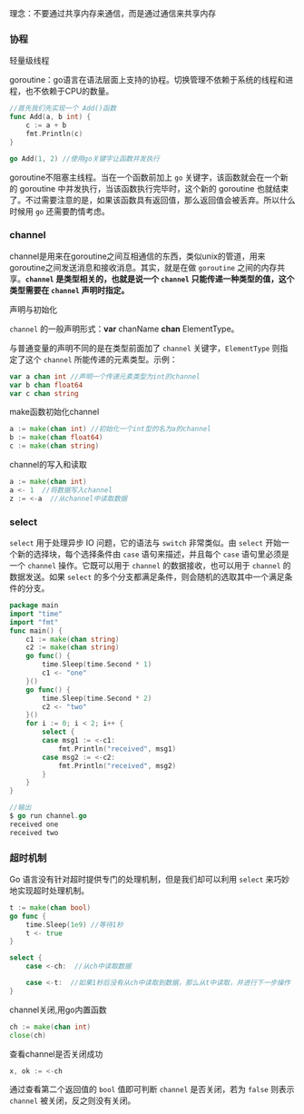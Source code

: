 理念：不要通过共享内存来通信，而是通过通信来共享内存

### 协程

轻量级线程

goroutine：go语言在语法层面上支持的协程。切换管理不依赖于系统的线程和进程，也不依赖于CPU的数量。

```go
//首先我们先实现一个 Add()函数
func Add(a, b int) {
    c := a + b
    fmt.Println(c)
}

go Add(1, 2) //使用go关键字让函数并发执行
```

goroutine不阻塞主线程。当在一个函数前加上 `go` 关键字，该函数就会在一个新的 goroutine 中并发执行，当该函数执行完毕时，这个新的 goroutine 也就结束了。不过需要注意的是，如果该函数具有返回值，那么返回值会被丢弃。所以什么时候用 `go` 还需要酌情考虑。

### channel

channel是用来在goroutine之间互相通信的东西，类似unix的管道，用来goroutine之间发送消息和接收消息。其实，就是在做 `goroutine` 之间的内存共享。**`channel` 是类型相关的，也就是说一个 `channel` 只能传递一种类型的值，这个类型需要在 `channel` 声明时指定。**

声明与初始化

`channel` 的一般声明形式：**var** chanName **chan** ElementType。

与普通变量的声明不同的是在类型前面加了 `channel` 关键字，`ElementType` 则指定了这个 `channel` 所能传递的元素类型。示例：

```go
var a chan int //声明一个传递元素类型为int的channel
var b chan float64
var c chan string
```

make函数初始化channel

```go
a := make(chan int) //初始化一个int型的名为a的channel
b := make(chan float64)
c := make(chan string)
```

channel的写入和读取

```go
a := make(chan int)
a <- 1  //将数据写入channel
z := <-a  //从channel中读取数据
```

### select

`select` 用于处理异步 IO 问题，它的语法与 `switch` 非常类似。由 `select` 开始一个新的选择块，每个选择条件由 `case` 语句来描述，并且每个 `case` 语句里必须是一个 `channel` 操作。它既可以用于 `channel` 的数据接收，也可以用于 `channel` 的数据发送。如果 `select` 的多个分支都满足条件，则会随机的选取其中一个满足条件的分支。

```go
package main
import "time"
import "fmt"
func main() {
    c1 := make(chan string)
    c2 := make(chan string)
    go func() {
        time.Sleep(time.Second * 1)
        c1 <- "one"
    }()
    go func() {
        time.Sleep(time.Second * 2)
        c2 <- "two"
    }()
    for i := 0; i < 2; i++ {
        select {
        case msg1 := <-c1:
            fmt.Println("received", msg1)
        case msg2 := <-c2:
            fmt.Println("received", msg2)
        }
    }
}

//输出
$ go run channel.go
received one
received two
```

### 超时机制

Go 语言没有针对超时提供专门的处理机制，但是我们却可以利用 `select` 来巧妙地实现超时处理机制。

```go
t := make(chan bool)
go func {
    time.Sleep(1e9) //等待1秒
    t <- true
}

select {
    case <-ch:  //从ch中读取数据

    case <-t:  //如果1秒后没有从ch中读取到数据，那么从t中读取，并进行下一步操作
}
```

channel关闭,用go内置函数

```go
ch := make(chan int)
close(ch)
```

查看channel是否关闭成功

```java
x, ok := <-ch
```

通过查看第二个返回值的 `bool` 值即可判断 `channel` 是否关闭，若为 `false` 则表示 `channel` 被关闭，反之则没有关闭。
